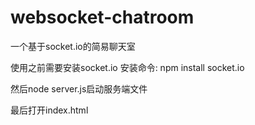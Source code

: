# websocket-chatroom
一个基于socket.io的简易聊天室

使用之前需要安装socket.io
安装命令:
npm install socket.io

然后node server.js启动服务端文件

最后打开index.html
